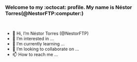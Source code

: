 <h3>Welcome to my :octocat: profile. My name is Néstor Torres(@NestorFTP:computer:)</h3></br>

- 👋 Hi, I’m Néstor Torres (@NestorFTP)
- 👀 I’m interested in ... 
- 🌱 I’m currently learning ...
- 💞️ I’m looking to collaborate on ...
- 📫 How to reach me ...
